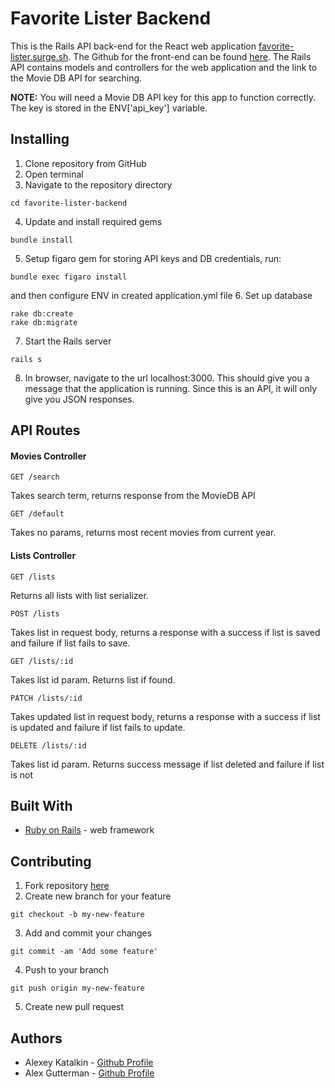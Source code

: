 # Favorite Lister Backend

This is the Rails API back-end for the React web application [favorite-lister.surge.sh](http://favorite-lister.surge.sh). The Github for the front-end can be found [here](https://github.com/GuttermanA/favorite-lister). The Rails API contains models and controllers for the web application and the link to the Movie DB API for searching.

**NOTE:** You will need a Movie DB API key for this app to function correctly. The key is stored in the ENV['api_key'] variable.

## Installing
1. Clone repository from GitHub
2. Open terminal
3. Navigate to the repository directory
```
cd favorite-lister-backend
```
4. Update and install required gems
```
bundle install
```
5. Setup figaro gem for storing API keys and DB credentials, run:
```
bundle exec figaro install
```
and then configure ENV in created application.yml file
6. Set up database
```
rake db:create
rake db:migrate
```
7. Start the Rails server
```
rails s
```
8. In browser, navigate to the url localhost:3000. This should give you a message that the application is running. Since this is an API, it will only give you JSON responses.

## API Routes

#### Movies Controller

```
GET /search
```
Takes search term, returns response from the MovieDB API

```
GET /default
```
Takes no params, returns most recent movies from current year.

#### Lists Controller

```
GET /lists
```
Returns all lists with list serializer.

```
POST /lists
```
Takes list in request body, returns a response with a success if list is saved and failure if list fails to save.

```
GET /lists/:id
```
Takes list id param. Returns list if found.

```
PATCH /lists/:id
```

Takes updated list in request body, returns a response with a success if list is updated and failure if list fails to update.

```
DELETE /lists/:id
```
Takes list id param. Returns success message if list deleted and failure if list is not

## Built With
* [Ruby on Rails](http://rubyonrails.org/) - web framework

## Contributing
1. Fork repository [here](https://github.com/feihafferkamp/mod2-project)
2. Create new branch for your feature
```
git checkout -b my-new-feature
```
3. Add and commit your changes
```
git commit -am 'Add some feature'
```
4. Push to your branch
```
git push origin my-new-feature
```
5. Create new pull request


## Authors
* Alexey Katalkin - [Github Profile](https://github.com/Raskovan)
* Alex Gutterman - [Github Profile](https://github.com/guttermana)
